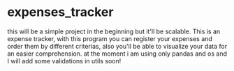 # expenses_tracker
this will be a simple project in the beginning but it'll be scalable. This is an expense tracker, with this program you can register your expenses and order them by different criterias, also you'll be able to visualize your data for an easier comprehension.
at the moment i am using only pandas and os and I will add some validations in utils soon!
